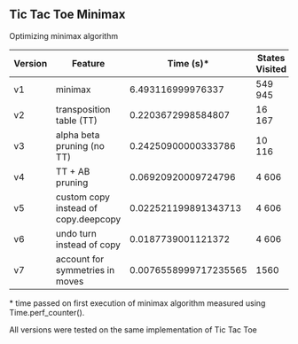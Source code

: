 ## Tic Tac Toe Minimax

Optimizing minimax algorithm

| Version | Feature | Time (s)* | States Visited | Cache Size |
| ------- | ------------- | --------- | ---------------- | ---------- |
| v1      | minimax                              | 6.493116999976337 | 549 945 | N/A |
| v2      | transposition table (TT)             | 0.2203672998584807 | 16 167  | 4520 |
| v3      | alpha beta pruning (no TT)           | 0.24250900000333786 | 10 116 | N/A |
| v4      | TT + AB pruning                      | 0.06920920009724796 | 4 606 | 2000 |
| v5      | custom copy instead of copy.deepcopy | 0.022521199891343713 | 4 606 | 2000 |
| v6      | undo turn instead of copy            | 0.0187739001121372 | 4 606 | 2000 |
| v7      | account for symmetries in moves      | 0.0076558999717235565 | 1560 | 748 |

\* time passed on first execution of minimax algorithm measured using Time.perf_counter().

All versions were tested on the same implementation of Tic Tac Toe


